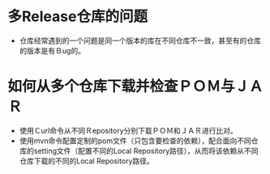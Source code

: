 # 多Release仓库的问题
- 仓库经常遇到的一个问题是同一个版本的库在不同仓库不一致，甚至有的仓库的版本是有Ｂug的。

# 如何从多个仓库下载并检查ＰＯＭ与ＪＡＲ
- 使用Ｃurl命令从不同Ｒepository分别下载ＰＯＭ和ＪＡＲ进行比对。
- 使用mvn命令配置定制的pom文件（只包含要检查的依赖），配合面向不同仓库的setting文件（配置不同的Local Repository路径），从而将该依赖从不同仓库下载的不同的Local Repository路径。
